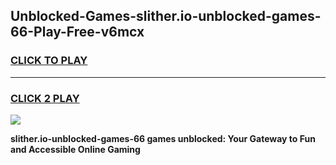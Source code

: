 
## Unblocked-Games-slither.io-unblocked-games-66-Play-Free-v6mcx
<h3>
<a href="https://premium76.site?title=slither.io-unblocked-games-66&ref=17A">CLICK TO PLAY</a></h3>
<hr>

<h3>
<a href="https://premium76.site?title=slither.io-unblocked-games-66&ref=17A">CLICK 2 PLAY</a>
  
</h3>

<a href="https://premium76.site?title=slither.io-unblocked-games-66&ref=17A"><img src="https://clearcache.store/games.png"></a>


**slither.io-unblocked-games-66 games unblocked: Your Gateway to Fun and Accessible Online Gaming**
